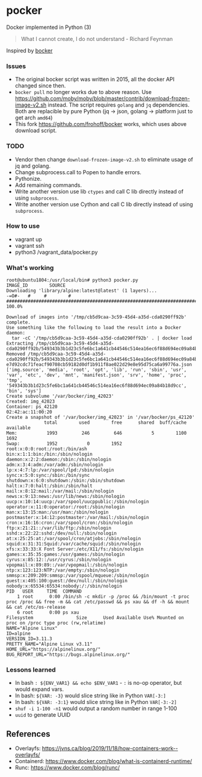# pocker
Docker implemented in Python (3)

> What I cannot create, I do not understand - Richard Feynman

Inspired by [bocker](https://github.com/p8952/bocker)

### Issues
- The original bocker script was written in 2015, all the docker API changed since then.
- `bocker pull` no longer works due to above reason. Use https://github.com/moby/moby/blob/master/contrib/download-frozen-image-v2.sh instead.
  The script requires `golang` and `jq` dependencies. Both are replacible by pure Python (jq -> json, golang -> platform just to get arch `amd64`)
- This fork https://github.com/frohoff/bocker works, which uses above download script.

### TODO
- Vendor then change `download-frozen-image-v2.sh` to eliminate usage of jq and golang.
- Change subprocess.call to Popen to handle errors.
- Pythonize.
- Add remaining commands.
- Write another version use lib `ctypes` and call C lib directly instead of using `subprocess`.
- Write another version use Cython and call C lib directly instead of using `subprocess`.

### How to use

- vagrant up
- vagrant ssh
- python3 /vagrant_data/pocker.py

### What's working


```
root@ubuntu1804:/usr/local/bin# python3 pocker.py
IMAGE_ID		SOURCE
Downloading 'library/alpine:latest@latest' (1 layers)...
-=O#-   #     #        #
##################################################################################################################################################################### 100.0%

Download of images into '/tmp/cb5d9caa-3c59-45d4-a35d-cda0290ff92b' complete.
Use something like the following to load the result into a Docker daemon:
  tar -cC '/tmp/cb5d9caa-3c59-45d4-a35d-cda0290ff92b' . | docker load
Extracting /tmp/cb5d9caa-3c59-45d4-a35d-cda0290ff92b/549343b3b1d23c5fe6bc1a641cb44546c514ea16ec6f88d694ec09a84b18d9cc/layer.tar
Removed /tmp/cb5d9caa-3c59-45d4-a35d-cda0290ff92b/549343b3b1d23c5fe6bc1a641cb44546c514ea16ec6f88d694ec09a84b18d9cc/layer.tar
e7d92cdc71feacf90708cb59182d0df1b911f8ae022d29e8e95d75ca6a99776a.json
['img.source', 'media', 'root', 'opt', 'lib', 'run', 'sbin', 'usr', 'var', 'etc', 'dev', 'mnt', 'manifest.json', 'srv', 'home', 'proc', 'tmp', '549343b3b1d23c5fe6bc1a641cb44546c514ea16ec6f88d694ec09a84b18d9cc', 'bin', 'sys']
Create subvolume '/var/bocker/img_42023'
Created: img_42023
Container: ps_42120
02:42:ac:11:00:20
Create a snapshot of '/var/bocker/img_42023' in '/var/bocker/ps_42120'
              total        used        free      shared  buff/cache   available
Mem:           1993         246         646           5        1100        1692
Swap:          1952           0        1952
root:x:0:0:root:/root:/bin/ash
bin:x:1:1:bin:/bin:/sbin/nologin
daemon:x:2:2:daemon:/sbin:/sbin/nologin
adm:x:3:4:adm:/var/adm:/sbin/nologin
lp:x:4:7:lp:/var/spool/lpd:/sbin/nologin
sync:x:5:0:sync:/sbin:/bin/sync
shutdown:x:6:0:shutdown:/sbin:/sbin/shutdown
halt:x:7:0:halt:/sbin:/sbin/halt
mail:x:8:12:mail:/var/mail:/sbin/nologin
news:x:9:13:news:/usr/lib/news:/sbin/nologin
uucp:x:10:14:uucp:/var/spool/uucppublic:/sbin/nologin
operator:x:11:0:operator:/root:/sbin/nologin
man:x:13:15:man:/usr/man:/sbin/nologin
postmaster:x:14:12:postmaster:/var/mail:/sbin/nologin
cron:x:16:16:cron:/var/spool/cron:/sbin/nologin
ftp:x:21:21::/var/lib/ftp:/sbin/nologin
sshd:x:22:22:sshd:/dev/null:/sbin/nologin
at:x:25:25:at:/var/spool/cron/atjobs:/sbin/nologin
squid:x:31:31:Squid:/var/cache/squid:/sbin/nologin
xfs:x:33:33:X Font Server:/etc/X11/fs:/sbin/nologin
games:x:35:35:games:/usr/games:/sbin/nologin
cyrus:x:85:12::/usr/cyrus:/sbin/nologin
vpopmail:x:89:89::/var/vpopmail:/sbin/nologin
ntp:x:123:123:NTP:/var/empty:/sbin/nologin
smmsp:x:209:209:smmsp:/var/spool/mqueue:/sbin/nologin
guest:x:405:100:guest:/dev/null:/sbin/nologin
nobody:x:65534:65534:nobody:/:/sbin/nologin
PID   USER     TIME  COMMAND
    1 root      0:00 /bin/sh -c mkdir -p /proc && /bin/mount -t proc proc /proc && free -m && cat /etc/passwd && ps xau && df -h && mount && cat /etc/os-release
    6 root      0:00 ps xau
Filesystem                Size      Used Available Use% Mounted on
proc on /proc type proc (rw,relatime)
NAME="Alpine Linux"
ID=alpine
VERSION_ID=3.11.3
PRETTY_NAME="Alpine Linux v3.11"
HOME_URL="https://alpinelinux.org/"
BUG_REPORT_URL="https://bugs.alpinelinux.org/"
```

### Lessons learned
- In bash `: ${ENV_VAR1} && echo $ENV_VAR1` - `:` is no-op operator, but would expand vars.
- In bash: `${VAR: -3}` would slice string like in Python `VAR[-3:]`
- In bash: `${VAR: -3:1}` would slice string like in Python `VAR[-3:-2]`
- `shuf -i 1-100 -n1` would output a random number in range 1-100
- `uuid` to generate UUID

## References
- Overlayfs: https://jvns.ca/blog/2019/11/18/how-containers-work--overlayfs/
- Containerd: https://www.docker.com/blog/what-is-containerd-runtime/
- Runc: https://www.docker.com/blog/runc/

